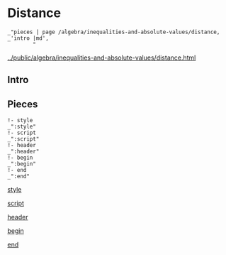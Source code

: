 # Distance

    _"pieces | page /algebra/inequalities-and-absolute-values/distance, _'intro |md',
            "

[../public/algebra/inequalities-and-absolute-values/distance.html](# "save:")


## Intro

## Pieces

    !- style
    _":style"
    !- script
    _":script"
    !- header
    _":header"
    !- begin
    _":begin"
    !- end
    _":end"

[style]() 

[script]()

[header]()

[begin]()

[end]()

